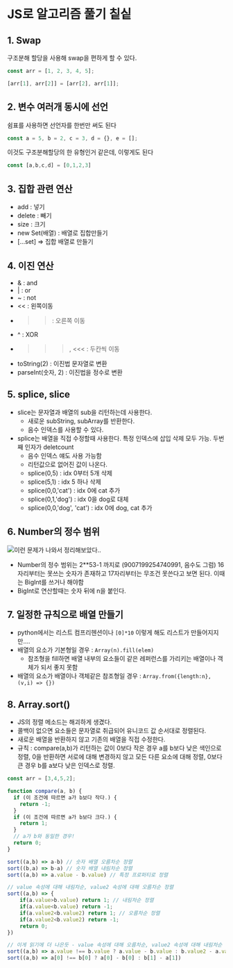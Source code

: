 # JS로 알고리즘 풀기 칱싵

## 1. Swap

구조분해 할당을 사용해 swap을 편하게 할 수 있다.

```js
const arr = [1, 2, 3, 4, 5];

[arr[1], arr[2]] = [arr[2], arr[1]];
```

## 2. 변수 여러개 동시에 선언

쉼표를 사용하면 선언자를 한번만 써도 된다

```js
const a = 5, b = 2, c = 3, d = {}, e = [];
```

이것도 구조분해할당의 한 유형인거 같은데, 이렇게도 된다

```js
const [a,b,c,d] = [0,1,2,3]
```

## 3. 집합 관련 연산

- add : 넣기
- delete : 빼기
- size : 크기
- new Set(배열) : 배열로 집합만들기
- [...set] => 집합 배열로 만들기

## 4. 이진 연산

- & : and
- | : or
- ~ : not
- << : 왼쪽이동
- >> : 오른쪽 이동
- ^ : XOR
- >>>, <<< : 두칸씩 이동
- toString(2) : 이진법 문자열로 변환
- parseInt(숫자, 2) : 이진법을 정수로 변환

## 5. splice, slice

- slice는 문자열과 배열의 sub을 리턴하는데 사용한다. 
  - 새로운 subString, subArray를 반환한다.
  - 음수 인덱스를 사용할 수 있다.
- splice는 배열을 직접 수정할때 사용한다. 특정 인덱스에 삽입 삭제 모두 가능. 두번째 인자가 deletcount
  - 음수 인덱스 얘도 사용 가능함
  - 리턴값으로 없어진 값이 나온다.
  - splice(0,5) : idx 0부터 5개 삭제
  - splice(5,1) : idx 5 하나 삭제
  - splice(0,0,'cat') : idx 0에 cat 추가
  - splice(0,1,'dog') : idx 0을 dog로 대체
  - splice(0,0,'dog', 'cat') : idx 0에 dog, cat 추가


## 6. Number의 정수 범위

![이런 문제가 나와서 정리해보았다..](https://leetcode.com/explore/interview/card/top-interview-questions-easy/92/array/559/)

- Number의 정수 범위는 2**53-1 까지로 (9007199254740991, 음수도 그럼) 16자리부터는 못쓰는 숫자가 존재하고 17자리부터는 무조건 못쓴다고 보면 된다. 이때는 BigInt를 쓰거나 해야함
- BigInt로 연산할때는 숫자 뒤에 n을 붙인다.

## 7. 일정한 규칙으로 배열 만들기

- python에서는 리스트 컴프리헨션이나 `[0]*10` 이렇게 해도 리스트가 만들어지지만....
- 배열의 요소가 기본형일 경우 : `Array(n).fill(elem)`
  - 참조형을 fill하면 배열 내부의 요소들이 같은 레퍼런스를 가리키는 배열이나 객체가 되서 좋지 못함
- 배열의 요소가 배열이나 객체같은 참조형일 경우 : `Array.from({length:n}, (v,i) => {})`

## 8. Array.sort()

- JS의 정렬 메소드는 해괴하게 생겼다.
- 콜백이 없으면 요소들은 문자열로 취급되어 유니코드 값 순서대로 정렬된다.
- 새로운 배열을 반환하지 않고 기존의 배열을 직접 수정한다.
- 규칙 : compare(a,b)가 리턴하는 값이 0보다 작은 경우 a를 b보다 낮은 색인으로 정렬, 0을 반환하면 서로에 대해 변경하지 않고 모든 다른 요소에 대해 정렬, 0보다 큰 경우 b를 a보다 낮은 인덱스로 정렬.

```js
const arr = [3,4,5,2];

function compare(a, b) {
  if (이 조건에 따르면 a가 b보다 작다.) {
    return -1;
  }
  if (이 조건에 따르면 a가 b보다 크다.) {
    return 1;
  }
  // a가 b와 동일한 경우!
  return 0;
}

sort((a,b) => a-b) // 숫자 배열 오름차순 정렬
sort((b,a) => b-a) // 숫자 배열 내림차순 정렬
sort((a,b) => a.value - b.value) // 특정 프로퍼티로 정렬

// value 속성에 대해 내림차순, value2 속성에 대해 오름차순 정렬
sort((a,b) => {
	if(a.value>b.value) return 1; // 내림차순 정렬
	if(a.value<b.value) return -1;
	if(a.value2<b.value2) return 1; // 오름차순 정렬
	if(a.value2<b.value2) return -1;
	return 0;
}) 

// 이게 읽기에 더 나은듯 - value 속성에 대해 오름차순, value2 속성에 대해 내림차순
sort((a,b) => a.value !== b.value ? a.value - b.value : b.value2 - a.value2) 
sort((a,b) => a[0] !== b[0] ? a[0] - b[0] : b[1] - a[1]) 
```